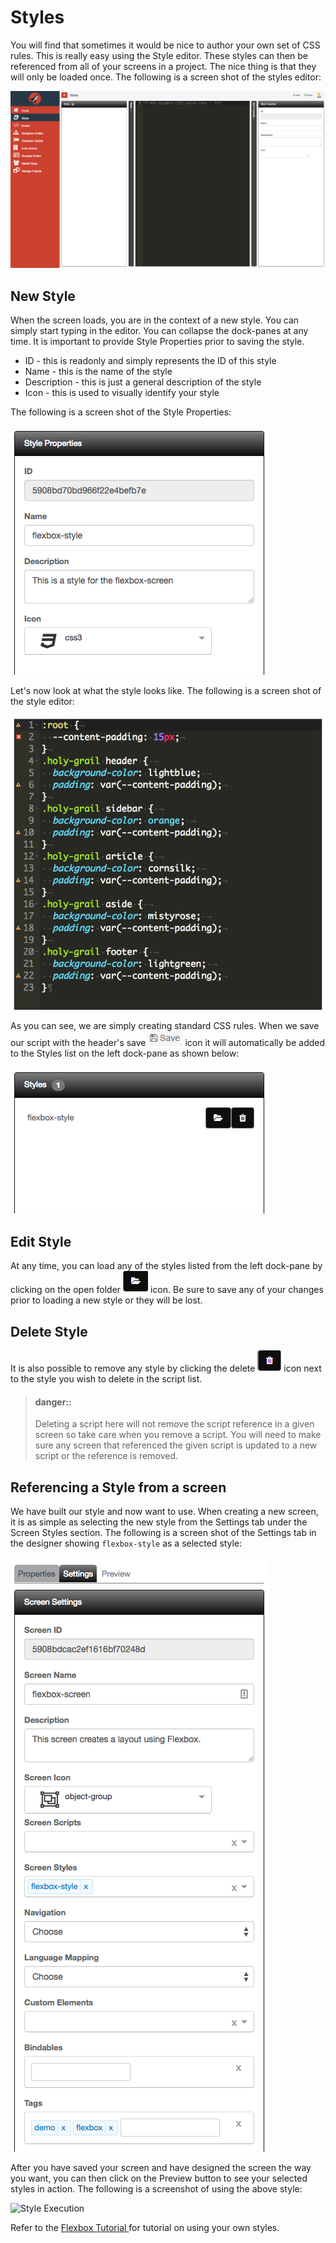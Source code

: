 # Styles

You will find that sometimes it would be nice to author your own set of CSS rules. This is really easy using the Style editor. These styles can then be referenced from all of your screens in a project. The nice thing is that they will only be loaded once. The following is a screen shot of the styles editor:

![Styles screen](../../assets/images/styles.png)

## New Style

When the screen loads, you are in the context of a new style. You can simply start typing in the editor. You can collapse the dock-panes at any time. It is important to provide Style Properties prior to saving the style. 

* ID - this is readonly and simply represents the ID of this style
* Name - this is the name of the style 
* Description - this is just a general description of the style
* Icon - this is used to visually identify your style

The following is a screen shot of the Style Properties:

![Style Properties](../../assets/images/style-properties.png)

Let's now look at what the style looks like. The following is a screen shot of the style editor:

![Style Editor](../../assets/images/style-editor.png)

As you can see, we are simply creating standard CSS rules. When we save our script with the header's save ![Script Editor](../../assets/images/button-save.png) icon it will automatically be added to the Styles list on the left dock-pane as shown below:

![Styles List](../../assets/images/styles-list.png)

## Edit Style

At any time, you can load any of the styles listed from the left dock-pane by clicking on the open folder ![Script Editor](../../assets/images/button-folder-open.png) icon. Be sure to save any of your changes prior to loading a new style or they will be lost.

## Delete Style

It is also possible to remove any style by clicking the delete ![Script Editor](../../assets/images/button-delete-black.png) icon next to the style you wish to delete in the script list. 
> #### danger::
> Deleting a script here will not remove the script reference in a given screen so take care when you remove a script. You will need to make sure any screen that referenced the given script is updated to a new script or the reference is removed.

## Referencing a Style from a screen

We have built our style and now want to use. When creating a new screen, it is as simple as selecting the new style from the Settings tab under the Screen Styles section. The following is a screen shot of the Settings tab in the designer showing `flexbox-style` as a selected style:

![Style Reference](../../assets/images/style-reference.png)

After you have saved your screen and have designed the screen the way you want, you can then click on the Preview button to see your selected styles in action. The following is a screenshot of using the above style:

![Style Execution](../../assets/images/tutorials/flexbox.png)

Refer to the [ Flexbox Tutorial ](../../tutorials/flexbox-screen.md) for tutorial on using your own styles.
